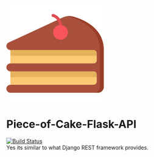 ![alt text](https://raw.githubusercontent.com/gvaishno/Piece-of-Cake-Flask-API/master/assets/cake.png)
# Piece-of-Cake-Flask-API
[![Build Status](https://travis-ci.com/gvaishno/Piece-of-Cake-Flask-API.svg?branch=master)](https://travis-ci.com/gvaishno/Piece-of-Cake-Flask-API)  
Yes its similar to what Django REST framework provides.
